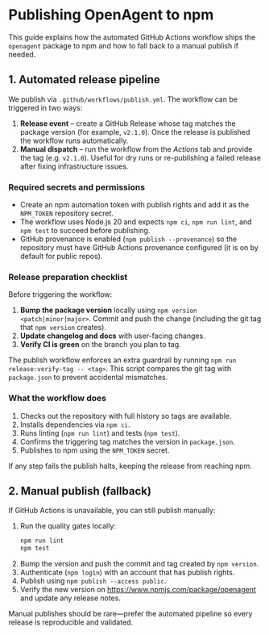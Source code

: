 # Publishing OpenAgent to npm

This guide explains how the automated GitHub Actions workflow ships the `openagent` package to npm and how to fall back to a manual publish if needed.

## 1. Automated release pipeline

We publish via `.github/workflows/publish.yml`. The workflow can be triggered in two ways:

1. **Release event** – create a GitHub Release whose tag matches the package version (for example, `v2.1.0`). Once the release is published the workflow runs automatically.
2. **Manual dispatch** – run the workflow from the *Actions* tab and provide the tag (e.g. `v2.1.0`). Useful for dry runs or re-publishing a failed release after fixing infrastructure issues.

### Required secrets and permissions

- Create an npm automation token with publish rights and add it as the `NPM_TOKEN` repository secret.
- The workflow uses Node.js 20 and expects `npm ci`, `npm run lint`, and `npm test` to succeed before publishing.
- GitHub provenance is enabled (`npm publish --provenance`) so the repository must have GitHub Actions provenance configured (it is on by default for public repos).

### Release preparation checklist

Before triggering the workflow:

1. **Bump the package version** locally using `npm version <patch|minor|major>`. Commit and push the change (including the git tag that `npm version` creates).
2. **Update changelog and docs** with user-facing changes.
3. **Verify CI is green** on the branch you plan to tag.

The publish workflow enforces an extra guardrail by running `npm run release:verify-tag -- <tag>`. This script compares the git tag with `package.json` to prevent accidental mismatches.

### What the workflow does

1. Checks out the repository with full history so tags are available.
2. Installs dependencies via `npm ci`.
3. Runs linting (`npm run lint`) and tests (`npm test`).
4. Confirms the triggering tag matches the version in `package.json`.
5. Publishes to npm using the `NPM_TOKEN` secret.

If any step fails the publish halts, keeping the release from reaching npm.

## 2. Manual publish (fallback)

If GitHub Actions is unavailable, you can still publish manually:

1. Run the quality gates locally:
   ```sh
   npm run lint
   npm test
   ```
2. Bump the version and push the commit and tag created by `npm version`.
3. Authenticate (`npm login`) with an account that has publish rights.
4. Publish using `npm publish --access public`.
5. Verify the new version on <https://www.npmjs.com/package/openagent> and update any release notes.

Manual publishes should be rare—prefer the automated pipeline so every release is reproducible and validated.
